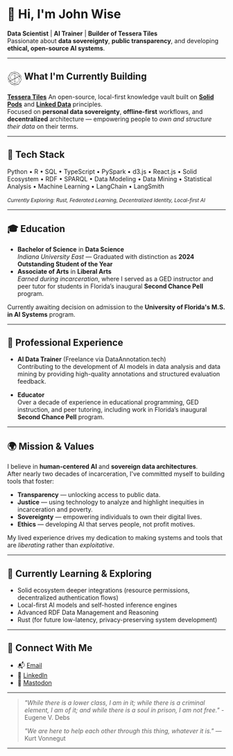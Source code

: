 # 👋 Hi, I'm John Wise

**Data Scientist** | **AI Trainer** | **Builder of Tessera Tiles**  
Passionate about **data sovereignty**, **public transparency**, and developing **ethical, open-source AI systems**.

---

## <img src="./tessera-logo.svg" alt="Tessera Tiles logo" width="34" align="top" />  What I'm Currently Building

**[Tessera Tiles](https://github.com/JohnWWise/tessera-tiles)**
An open-source, local-first knowledge vault built on **[Solid Pods](https://solidproject.org/)** and **[Linked Data](https://en.wikipedia.org/wiki/Linked_data)** principles.  
Focused on **personal data sovereignty**, **offline-first** workflows, and **decentralized** architecture — empowering people to *own and structure their data* on their terms.

---
## 🧩 Tech Stack

Python • R • SQL • TypeScript • PySpark • d3.js • React.js • Solid Ecosystem • RDF • SPARQL • Data Modeling • Data Mining • Statistical Analysis • Machine Learning • LangChain • LangSmith

<small><i>Currently Exploring: Rust, Federated Learning, Decentralized Identity, Local-first AI</i></small>

---

## 🎓 Education

- **Bachelor of Science** in **Data Science**  
  *Indiana University East* — Graduated with distinction as **2024 Outstanding Student of the Year**
- **Associate of Arts** in **Liberal Arts**  
  *Earned during incarceration*, where I served as a GED instructor and peer tutor for students in Florida’s inaugural **Second Chance Pell** program.

Currently awaiting decision on admission to the **University of Florida's M.S. in AI Systems** program.

---

## 💼 Professional Experience

- **AI Data Trainer** (Freelance via DataAnnotation.tech)  
  Contributing to the development of AI models in data analysis and data mining by providing high-quality annotations and structured evaluation feedback.

- **Educator**  
  Over a decade of experience in educational programming, GED instruction, and peer tutoring, including work in Florida’s inaugural **Second Chance Pell** program.

---

## 🌍 Mission & Values

I believe in **human-centered AI** and **sovereign data architectures**.  
After nearly two decades of incarceration, I've committed myself to building tools that foster:

- **Transparency** — unlocking access to public data.
- **Justice** — using technology to analyze and highlight inequities in incarceration and poverty.
- **Sovereignty** — empowering individuals to own their digital lives.
- **Ethics** — developing AI that serves people, not profit motives.

My lived experience drives my dedication to making systems and tools that are *liberating* rather than *exploitative*.

---

## 🌱 Currently Learning & Exploring

- Solid ecosystem deeper integrations (resource permissions, decentralized authentication flows)
- Local-first AI models and self-hosted inference engines
- Advanced RDF Data Management and Reasoning
- Rust (for future low-latency, privacy-preserving system development)

---

## 🔗 Connect With Me

- 📬 [Email](mailto:jwalterwi@gmail.com)
- 💼 [LinkedIn](https://www.linkedin.com/in/john-wise-59aa97211/)
- 🐘 [Mastodon](https://mastodon.social/@johnwise)

---

> *"While there is a lower class, I am in it; while there is a criminal element, I am of it; and while there is a soul in prison, I am not free."* - Eugene V. Debs
> 
> *"We are here to help each other through this thing, whatever it is."* — Kurt Vonnegut  
---
